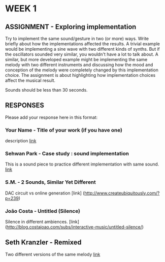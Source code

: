 # WEEK 1

## ASSIGNMENT - Exploring implementation

Try to implement the same sound/gesture in two (or more) ways. Write briefly about how the implementations affected the results. A trivial example would be implementing a sine wave with two different kinds of synths. But if the oscillators sounded very similar, you wouldn't have a lot to talk about. A similar, but more developed example might be implementing the same melody with two different instruments and discussing how the mood and conception of the melody were completely changed by this implementation choice. The assignment is about highlighting how implementation choices affect the musical result. 

Sounds should be less than 30 seconds. 

## RESPONSES

Please add your response here in this format: 

### Your Name - Title of your work (if you have one)
description
[link](http://example.com)

### Sehwan Park - Case study : sound implementation
This is a sound piece to practice different implementation with same sound.
[link](http://thinkingclay.com/index.php/week1_-sound-implementation/)

### S.M. - 2 Sounds, Similar Yet Different
DAC circuit vs online generation
[link] (http://www.createubiquitously.com/?p=239)

### João Costa - Untitled (Silence)
Silence in different ambiences.
[link] (http://blog.costajoao.com/subs/interactive-music/untitled-silence/)

## Seth Kranzler - Remixed
Two different versions of the same melody
[link](https://www.dropbox.com/s/76s6dq0z3imb6yl/Mixes.aif?dl=0)
